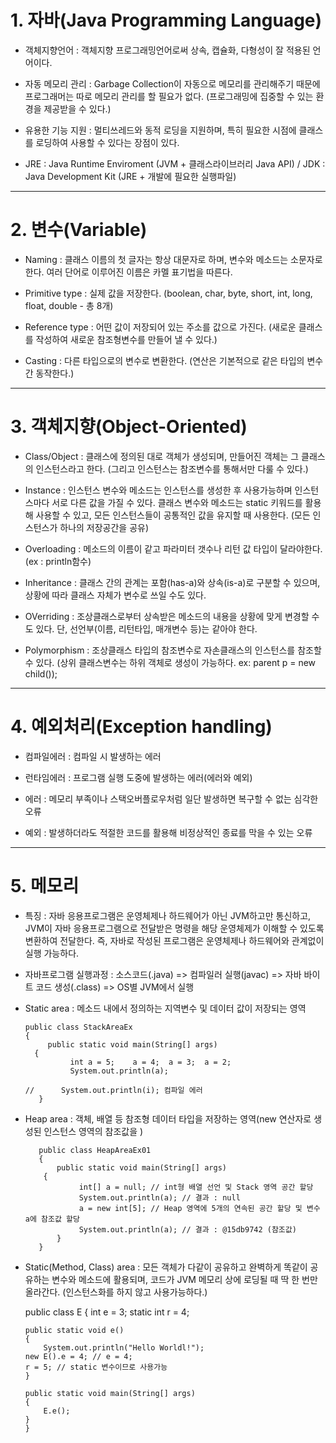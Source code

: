 # 1. 자바(Java Programming Language)

  * 객체지향언어 : 객체지향 프로그래밍언어로써 상속, 캡슐화, 다형성이 잘 적용된 언어이다.
   
  * 자동 메모리 관리 : Garbage Collection이 자동으로 메모리를 관리해주기 때문에 프로그래머는 따로 메모리 관리를 할 필요가 없다. (프로그래밍에 집중할 수 있는 환경을 제공받을 수 있다.)
     
  * 유용한 기능 지원 : 멀티쓰레드와 동적 로딩을 지원하며, 특히 필요한 시점에 클래스를 로딩하여 사용할 수 있다는 장점이 있다.

  * JRE : Java Runtime Enviroment (JVM + 클래스라이브러리 Java API) / JDK : Java Development Kit (JRE + 개발에 필요한 실행파일)
  
  
  ------
  
# 2. 변수(Variable)
 
  * Naming : 클래스 이름의 첫 글자는 항상 대문자로 하며, 변수와 메소드는 소문자로 한다. 여러 단어로 이루어진 이름은 카멜 표기법을 따른다.
  
  * Primitive type : 실제 값을 저장한다. (boolean, char, byte, short, int, long, float, double - 총 8개)
  
  * Reference type : 어떤 값이 저장되어 있는 주소를 값으로 가진다. (새로운 클래스를 작성하여 새로운 참조형변수를 만들어 낼 수 있다.)
  
  * Casting : 다른 타입으로의 변수로 변환한다. (연산은 기본적으로 같은 타입의 변수 간 동작한다.)

------

# 3. 객체지향(Object-Oriented)

  * Class/Object : 클래스에 정의된 대로 객체가 생성되며, 만들어진 객체는 그 클래스의 인스턴스라고 한다. (그리고 인스턴스는 참조변수를 통해서만 다룰 수 있다.)
  
  * Instance : 인스턴스 변수와 메소드는 인스턴스를 생성한 후 사용가능하며 인스턴스마다 서로 다른 값을 가질 수 있다. 클래스 변수와 메소드는 static 키워드를 활용해 사용할 수 있고, 모든 인스턴스들이 공통적인 값을 유지할 때 사용한다. (모든 인스턴스가 하나의 저장공간을 공유)
  
  * Overloading : 메소드의 이름이 같고 파라미터 갯수나 리턴 값 타입이 달라야한다. (ex : println함수)
  
  * Inheritance : 클래스 간의 관계는 포함(has-a)와 상속(is-a)로 구분할 수 있으며, 상황에 따라 클래스 자체가 변수로 쓰일 수도 있다.
  
  * OVerriding : 조상클래스로부터 상속받은 메소드의 내용을 상황에 맞게 변경할 수도 있다. 단, 선언부(이름, 리턴타입, 매개변수 등)는 같아야 한다.

  * Polymorphism : 조상클래스 타입의 참조변수로 자손클래스의 인스턴스를 참조할 수 있다. (상위 클래스변수는 하위 객체로 생성이 가능하다. ex: parent p = new child());
  
----
 
# 4. 예외처리(Exception handling)

  * 컴파일에러 : 컴파일 시 발생하는 에러
  
  * 런타임에러 : 프로그램 실행 도중에 발생하는 에러(에러와 예외)
    
  * 에러 : 메모리 부족이나 스택오버플로우처럼 일단 발생하면 복구할 수 없는 심각한 오류
  
  * 예외 : 발생하더라도 적절한 코드를 활용해 비정상적인 종료를 막을 수 있는 오류
  
  
  ---

# 5. 메모리
  
  * 특징 : 자바 응용프로그램은 운영체제나 하드웨어가 아닌 JVM하고만 통신하고, JVM이 자바 응용프로그램으로 전달받은 명령을 해당 운영체제가 이해할 수 있도록 변환하여 전달한다. 즉, 자바로 작성된 프로그램은 운영체제나 하드웨어와 관계없이 실행 가능하다.
  
  * 자바프로그램 실행과정 : 소스코드(.java) => 컴파일러 실행(javac) => 자바 바이트 코드 생성(.class) => OS별 JVM에서 실행
  
  * Static area : 메소드 내에서 정의하는 지역변수 및 데이터 값이 저장되는 영역
  
        public class StackAreaEx 
        {
	         public static void main(String[] args) 
          {
		          int a = 5;	a = 4;	a = 3;	a = 2;
		          System.out.println(a);

        //		System.out.println(i); 컴파일 에러
	       }

  * Heap area : 객체, 배열 등 참조형 데이터 타입을 저장하는 영역(new 연산자로 생성된 인스턴스 영역의 참조값을 )
  
           public class HeapAreaEx01
           {
	           public static void main(String[] args)
            {
		            int[] a = null; // int형 배열 선언 및 Stack 영역 공간 할당
		            System.out.println(a); // 결과 : null
		            a = new int[5]; // Heap 영역에 5개의 연속된 공간 할당 및 변수 a에 참조값 할당
		            System.out.println(a); // 결과 : @15db9742 (참조값)
	           }
           }
           
  * Static(Method, Class) area : 모든 객체가 다같이 공유하고 완벽하게 똑같이 공유하는 변수와 메소드에 활용되며, 코드가 JVM 메모리 상에 로딩될 때 딱 한 번만 올라간다. (인스턴스화를 하지 않고 사용가능하다.)
  
  	  public class E
  	  {
	    int e = 3;
	    static int r = 4;
	    
	    public static void e()
	    {
	    	System.out.println("Hello Worldl!");
		new E().e = 4; // e = 4;
	   	r = 5; // static 변수이므로 사용가능
	    }
	    
	    public static void main(String[] args)
	    {
	    	E.e();
	    }
	    }

